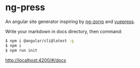 # ng-press
An angular site generator inspiring by [ng-zorro](https://github.com/NG-ZORRO/ng-zorro-antd) and [vuepress](https://github.com/vuejs/vuepress).

Write your markdown in docs directory, then command: 
```bash
$ npm i @angular/cli@latest -g
$ npm i
$ npm run init
```
[http://localhost:4200/#/docs](http://localhost:4200/#/docs)
